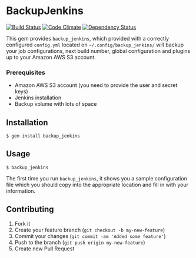 # BackupJenkins
[![Build Status](https://secure.travis-ci.org/jcmuller/backup_jenkins.png)](http://travis-ci.org/jcmuller/backup_jenkins)
[![Code Climate](https://codeclimate.com/badge.png)](https://codeclimate.com/github/jcmuller/backup_jenkins)
[![Dependency Status](https://gemnasium.com/jcmuller/backup_jenkins.png)](https://gemnasium.com/jcmuller/backup_jenkins)

This gem provides `backup_jenkins`, which provided with a correctly configured `config.yml`
located on `~/.config/backup_jenkins/` will backup your job configurations, next build number,
global configuration and plugins up to your Amazon AWS S3 account.

### Prerequisites

* Amazon AWS S3 account (you need to provide the user and secret keys)
* Jenkins installation
* Backup volume with lots of space

## Installation

    $ gem install backup_jenkins

## Usage

    $ backup_jenkins

The first time you run `backup_jenkins`, it shows you a sample configuration file which you
should copy into the appropriate location and fill in with your information.

## Contributing

1. Fork it
2. Create your feature branch (`git checkout -b my-new-feature`)
3. Commit your changes (`git commit -am 'Added some feature'`)
4. Push to the branch (`git push origin my-new-feature`)
5. Create new Pull Request
